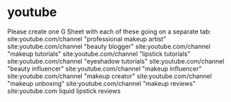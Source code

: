 # youtube
Please create one G Sheet with each of these going on a separate tab:
site:youtube.com/channel "professional makeup artist"
site:youtube.com/channel "beauty blogger"
site:youtube.com/channel "makeup tutorials"
site:youtube.com/channel "lipstick tutorials"
site:youtube.com/channel "eyeshadow tutorials"
site:youtube.com/channel "beauty influencer"
site:youtube.com/channel "makeup influencer"
site:youtube.com/channel "makeup creator"
site:youtube.com/channel "makeup unboxing"
site:youtube.com/channel "makeup reviews"
site:youtube.com liquid lipstick reviews
